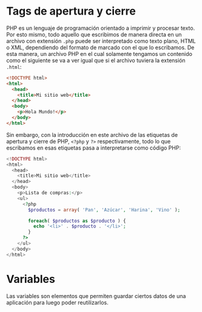 # Tags de apertura y cierre
PHP es un lenguaje de programación orientado a imprimir y procesar texto. Por esto mismo, todo aquello que escribimos de manera directa en un archivo con extensión `.php` puede ser interpretado como texto plano, HTML o XML, dependiendo del formato de marcado con el que lo escribamos. De esta manera, un archivo PHP en el cual solamente tengamos un contenido como el siguiente se va a ver igual que si el archivo tuviera la extensión `.html`:

```html
<!DOCTYPE html>
<html>
  <head>
    <title>Mi sitio web</title>
  </head>
  <body>
    <p>Hola Mundo!</p>
  </body>
</html>
```

Sin embargo, con la introducción en este archivo de las etiquetas de apertura y cierre de PHP, `<?php` y `?>` respectivamente, todo lo que escribamos en esas etiquetas pasa a interpretarse como código PHP:

```php
<!DOCTYPE html>
<html>
  <head>
    <title>Mi sitio web</title>
  </head>
  <body>
    <p>Lista de compras:</p>
    <ul>
      <?php
        $productos = array( 'Pan', 'Azúcar', 'Harina', 'Vino' );

        foreach( $productos as $producto ) {
          echo '<li>' . $producto . '</li>';
        }
      ?>
    </ul>
  </body>
</html>
```



# Variables
Las variables son elementos que permiten guardar ciertos datos de una aplicación para luego poder reutilizarlos.